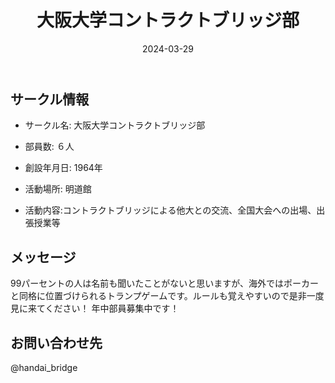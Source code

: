 ﻿---
title: '大阪大学コントラクトブリッジ部'
excerpt: ''
date: '2024-03-29'
iconImage: '/assets/default/icon.png'
coverImage: '/assets/default/cover.jpg'
ogImage:
  url: '/assets/default/cover.jpg'
tags:
  - 'サークル'
---

## サークル情報
- サークル名: 大阪大学コントラクトブリッジ部
- 部員数: ６人
- 創設年月日: 1964年
- 活動場所: 明道館

- 活動内容:コントラクトブリッジによる他大との交流、全国大会への出場、出張授業等

## メッセージ
99パーセントの人は名前も聞いたことがないと思いますが、海外ではポーカーと同格に位置づけられるトランプゲームです。ルールも覚えやすいので是非一度見に来てください！
年中部員募集中です！

## お問い合わせ先
@handai_bridge

